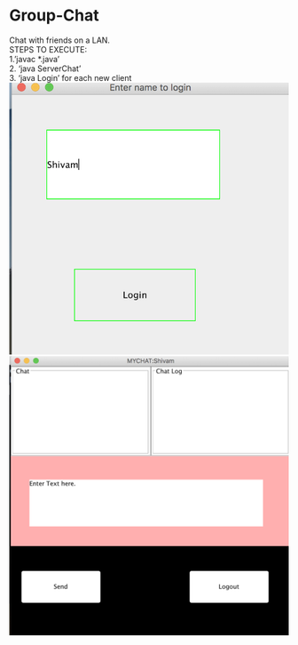 # Group-Chat
Chat with friends on a LAN.
<br/>
STEPS TO EXECUTE:
<br/>
1.’javac *.java’
<br/>
2. ‘java ServerChat’
<br/>
3. ‘java Login’ for each new client
<br/>
![alt_text](https://github.com/shivamarr96/Group-Chat/blob/master/ss_1.png)
<br/>
![alt_text](https://github.com/shivamarr96/Group-Chat/blob/master/ss_2.png)


